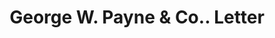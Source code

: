 ---
doi: 10.7916/D8612BFZ
date_other: '1890'
date_other_textual: 1890-1899
form: correspondence
genre:
- Letters (correspondence)
name:
- George W. Payne & Co.
object_in_context_url: https://biggert.cul.columbia.edu/items/view/ave_biggert_01526
subject_hierarchical_geographic:
- Pawtucket, Rhode Island, United States
subject_name:
- George W. Payne & Co.
title: George W. Payne & Co.. Letter
sort_title: George W. Payne & Co.. Letter
call_number: ave_biggert_01526
coordinates:
- 41.87555555555556,-71.3761111111111
pid: ave_biggert_01526
identifiers: ave_biggert_01526
canvas_id: ldpd:396787
permalink: "/items/ave_biggert_01526/"
layout: iiif-image-page
---